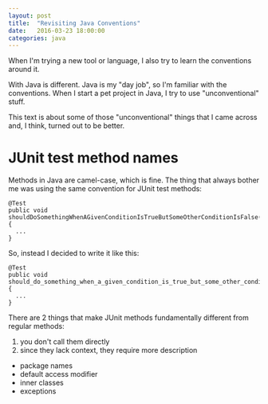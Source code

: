 ```yaml
---
layout: post
title:  "Revisiting Java Conventions"
date:   2016-03-23 18:00:00
categories: java
---
```


When I'm trying a new tool or language, I also try to learn the conventions around it.

With Java is different. Java is my "day job", so I'm familiar with the conventions. When I start a pet project in Java, I try to use "unconventional" stuff.

This text is about some of those "unconventional" things that I came across and, I think, turned out to be better.

# JUnit test method names

Methods in Java are camel-case, which is fine. The thing that always bother me was using the same convention for JUnit test methods:

```
@Test
public void shouldDoSomethingWhenAGivenConditionIsTrueButSomeOtherConditionIsFalse() {
  ...
}
```

So, instead I decided to write it like this:

```
@Test
public void should_do_something_when_a_given_condition_is_true_but_some_other_condition_is_false() {
  ...
}
```

There are 2 things that make JUnit methods fundamentally different from regular methods:
1. you don't call them directly
2. since they lack context, they require more description


- package names
- default access modifier
- inner classes
- exceptions


[j8spec]:       http://j8spec.github.io
[rspec]:        http://rspec.info
[jasmine]:      http://jasmine.github.io
[junit]:        http://junit.org
